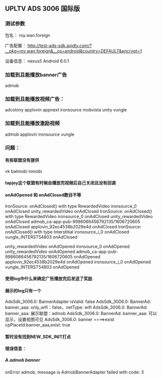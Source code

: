 ## UPLTV ADS 3006 国际版

### 测试参数
包名：
roy.wan.foreign


广告配置：
http://test-ads-sdk.avidly.com/?__pkg=roy.wan.foreign&__os=android&country=DEFAULT&encrypt=1

设备信息：
nexus5
Android 6.0.1

### 加载到且能播放banner广告
admob

### 加载到且能播放视频广告：
adcolony
applovin
appnext
ironsource
mobvista
unity
vungle

### 加载到且能播放激励视频
admob
applovin
ironsource
vungle
 


### 问题：
#### 有些联盟没有提供
vk
batmobi
inmobi

#### tapjoy这个联盟有时候会播放完视频后自己关闭且没有回调

#### onAdOpened 和 onAdClosed数目不等
 IronSource: onAdClosed() with type RewardedVideo 
 ironsource_0 onAdClosed 
 unity_rewardedVideo onAdClosed 
 IronSource: onAdClosed() with type RewardedVideo 
 ironsource_0 onAdClosed 
 unity_rewardedVideo onAdClosed 
 admob_ca-app-pub-9986066456792135/1606720605 onAdClosed 
applovin_92ec4538b2029e4d onAdClosed 
IronSource: onAdClosed() with type Interstitial 
ironsource_i_0 onAdClosed 
vungle_INTERST54803 onAdClosed 


 unity_rewardedVideo onAdOpened 
 ironsource_0 onAdOpened 
 unity_rewardedVideo onAdOpened 
 admob_ca-app-pub-9986066456792135/1606720605 onAdOpened 
 applovin_92ec4538b2029e4d onAdOpened 
 ironsource_i_0 onAdOpened 
 vungle_INTERST54803 onAdOpened 

#### 使用log中什么来确定广告播放完后发送了奖励

#### 展示的log只有一个
AdsSdk_3006.0: BannerAdapter isValid: false
AdsSdk_3006.0: BannerAd: banner_aaa: only_wifi：false，netType: wifi
AdsSdk_3006.0: BannerAd: banner_aaa: 展示联盟：admob
AdsSdk_3006.0: BannerAd: banner_aaa: 可以显示，设置视图可见
AdsSdk_3006.0: banner ====>exist cpPlaceId:banner_aaa,exist: true

#### 暂时没有找到NEW_SDK_INIT打点


#### 错误信息：

##### A.admob banner

 onError admob, message is AdmobBannerAdapter failed with code: 3

